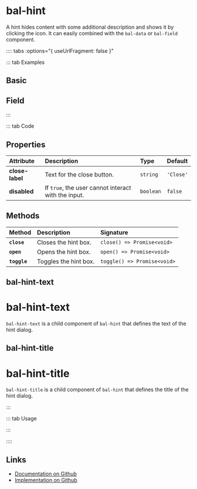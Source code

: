 # bal-hint

<!-- START: human documentation top -->

A hint hides content with some additional description and shows it by clicking the icon.
It can easily combined with the `bal-data` or `bal-field` component.

<!-- END: human documentation top -->

:::: tabs :options="{ useUrlFragment: false }"

::: tab Examples

## Basic

<ClientOnly><docs-demo-bal-hint-52></docs-demo-bal-hint-52></ClientOnly>


## Field

<ClientOnly><docs-demo-bal-hint-53></docs-demo-bal-hint-53></ClientOnly>


:::

::: tab Code

## Properties

| Attribute       | Description                                         | Type      | Default   |
| :-------------- | :-------------------------------------------------- | :-------- | :-------- |
| **close-label** | Text for the close button.                          | `string`  | `'Close'` |
| **disabled**    | If `true`, the user cannot interact with the input. | `boolean` | `false`   |

## Methods

| Method       | Description           | Signature                   |
| :----------- | :-------------------- | :-------------------------- |
| **`close`**  | Closes the hint box.  | `close() => Promise<void>`  |
| **`open`**   | Opens the hint box.   | `open() => Promise<void>`   |
| **`toggle`** | Toggles the hint box. | `toggle() => Promise<void>` |

## bal-hint-text


# bal-hint-text

`bal-hint-text` is a child component of `bal-hint` that defines the text of the hint dialog.



## bal-hint-title


# bal-hint-title

`bal-hint-title` is a child component of `bal-hint` that defines the title of the hint dialog.



:::

::: tab Usage

<!-- START: human documentation bottom -->

<!-- END: human documentation bottom -->

:::

::::

## Links

* [Documentation on Github](https://github.com/baloise/design-system/blob/master/docs/src/components/components/bal-hint.md)
* [Implementation on Github](https://github.com/baloise/design-system/blob/master/packages/components/src/components/bal-hint)
